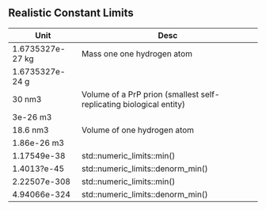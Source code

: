 ## Realistic Constant Limits

| Unit              | Desc |
|-------------------|------|
| 1.6735327e-27  kg | Mass one one hydrogen atom
| 1.6735327e-24  g  |
| 30             nm3| Volume of a PrP prion (smallest self-replicating biological entity)
| 3e-26          m3 |
| 18.6           nm3| Volume of one hydrogen atom
| 1.86e-26       m3 |
| 1.17549e-38       | std::numeric_limits<float>::min()
| 1.4013?e-45       | std::numeric_limits<float>::denorm_min()
| 2.22507e-308      | std::numeric_limits<double>::min()
| 4.94066e-324      | std::numeric_limits<double>::denorm_min()
